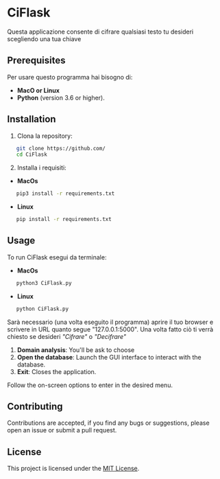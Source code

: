 # CiFlask

Questa applicazione consente di cifrare qualsiasi testo tu desideri scegliendo una tua chiave

## Prerequisites

Per usare questo programma hai bisogno di:

- **MacO or Linux**
- **Python** (version 3.6 or higher).

## Installation

1. Clona la repository:
```bash
   git clone https://github.com/
   cd CiFlask
   ```
2. Installa i requisiti:

- **MacOs**
```zsh
   pip3 install -r requirements.txt
   ```

- **Linux**
```bash
   pip install -r requirements.txt
   ```
   
## Usage

To run CiFlask esegui da terminale:
- **MacOs**
```zsh
   python3 CiFlask.py
   ```
- **Linux**
```bash
   python CiFlask.py
   ```
Sarà necessario (una volta eseguito il programma) aprire il tuo browser e scrivere in URL quanto segue "127.0.0.1:5000".
Una volta fatto ciò ti verrà chiesto se desideri *"Cifrare"* o *"Decifrare"*
1. **Domain analysis**: You'll be ask to choose 
2. **Open the database**: Launch the GUI interface to interact with the database.
3. **Exit**: Closes the application.

Follow the on-screen options to enter in the desired menu.

## Contributing

Contributions are accepted, if you find any bugs or suggestions, please open an issue or submit a pull request.

## License

This project is licensed under the [MIT License](https://mit-license.org).
